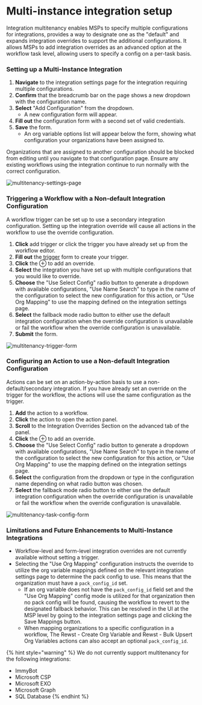 # Multi-instance integration setup

Integration multitenancy enables MSPs to specify multiple configurations for integrations, provides a way to designate one as the "default" and expands integration overrides to support the additional configurations. It allows MSPs to add integration overrides as an advanced option at the workflow task level, allowing users to specify a config on a per-task basis.

### Setting up a Multi-Instance Integration

1. **Navigate** to the integration settings page for the integration requiring multiple configurations.
2. **Confirm** that the breadcrumb bar on the page shows a new dropdown with the configuration name.
3. **Select** "Add Configuration" from the dropdown.
   * A new configuration form will appear.
4. **Fill out** the configuration form with a second set of valid credentials.
5. **Save** the form.
   * An org variable options list will appear below the form, showing what configuration your organizations have been assigned to.

Organizations that are assigned to another configuration should be blocked from editing until you navigate to that configuration page. Ensure any existing workflows using the integration continue to run normally with the correct configuration.

![multitenancy-settings-page](https://user-images.githubusercontent.com/22626085/223552134-beb79f3c-4850-4826-acc3-cb24e5740ff2.gif)

### Triggering a Workflow with a Non-default Integration Configuration

A workflow trigger can be set up to use a secondary integration configuration. Setting up the integration override will cause all actions in the workflow to use the override configuration.

1. **Click** add trigger or click the trigger you have already set up from the workflow editor.
2. **Fill out** the [trigger](../../../triggers/intro-to-triggers.md) form to create your trigger.
3. **Click** the ⊕ to add an override.
4. **Select** the integration you have set up with multiple configurations that you would like to override.
5. **Choose** the "Use Select Config" radio button to generate a dropdown with available configurations, "Use Name Search" to type in the name of the configuration to select the new configuration for this action, or "Use Org Mapping" to use the mapping defined on the integration settings page.
6. **Select** the fallback mode radio button to either use the default integration configuration when the override configuration is unavailable or fail the workflow when the override configuration is unavailable.
7. **Submit** the form.

![multitenancy-trigger-form](https://user-images.githubusercontent.com/22626085/223553923-558f8e2c-f73f-4a6d-995c-3bdfbaa3bb47.gif)

### Configuring an Action to use a Non-default Integration Configuration

Actions can be set on an action-by-action basis to use a non-default/secondary integration. If you have already set an override on the trigger for the workflow, the actions will use the same configuration as the trigger.

1. **Add** the action to a workflow.
2. **Click** the action to open the action panel.
3. **Scroll** to the Integration Overrides Section on the advanced tab of the panel.
4. **Click** the ⊕ to add an override.
5. **Choose** the "Use Select Config" radio button to generate a dropdown with available configurations, "Use Name Search" to type in the name of the configuration to select the new configuration for this action, or "Use Org Mapping" to use the mapping defined on the integration settings page.
6. **Select** the configuration from the dropdown or type in the configuration name depending on what radio button was chosen.
7. **Select** the fallback mode radio button to either use the default integration configuration when the override configuration is unavailable or fail the workflow when the override configuration is unavailable.

![multitenancy-task-config-form](https://user-images.githubusercontent.com/22626085/223554540-427c55e4-8d87-4576-980e-2cc1c853a7da.gif)

### Limitations and Future Enhancements to Multi-Instance Integrations

* Workflow-level and form-level integration overrides are not currently available without setting a trigger.
* Selecting the "Use Org Mapping" configuration instructs the override to utilize the org variable mappings defined on the relevant integration settings page to determine the pack config to use. This means that the organization must have a `pack_config_id` set.
  * If an org variable does not have the `pack_config_id` field set and the "Use Org Mapping" config mode is utilized for that organization then no pack config will be found, causing the workflow to revert to the designated fallback behavior. This can be resolved in the UI at the MSP level by going to the integration settings page and clicking the Save Mappings button.
  * When mapping organizations to a specific configuration in a workflow, The Rewst - Create Org Variable and Rewst - Bulk Upsert Org Variables actions can also accept an optional `pack_config_id`.

{% hint style="warning" %}
We do not currently support multitenancy for the following integrations:

* ImmyBot
* Microsoft CSP
* Microsoft EXO
* Microsoft Graph
* SQL Database
{% endhint %}

